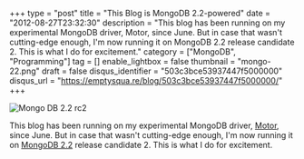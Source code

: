 +++
type = "post"
title = "This Blog is MongoDB 2.2-powered"
date = "2012-08-27T23:32:30"
description = "This blog has been running on my experimental MongoDB driver, Motor, since June. But in case that wasn't cutting-edge enough, I'm now running it on MongoDB 2.2 release candidate 2. This is what I do for excitement."
category = ["MongoDB", "Programming"]
tag = []
enable_lightbox = false
thumbnail = "mongo-22.png"
draft = false
disqus_identifier = "503c3bce53937447f5000000"
disqus_url = "https://emptysqua.re/blog/503c3bce53937447f5000000/"
+++

<p><img style="display:block; margin-left:auto; margin-right:auto;" src="mongo-22.png" alt="Mongo DB 2.2 rc2" title="mongo-22.png" border="0"   /></p>
<p>This blog has been running on my experimental MongoDB driver, <a href="/motor/">Motor</a>, since June. But in case that wasn't cutting-edge enough, I'm now running it on <a href="http://docs.mongodb.org/manual/release-notes/2.2/">MongoDB 2.2</a> release candidate 2. This is what I do for excitement.</p>
